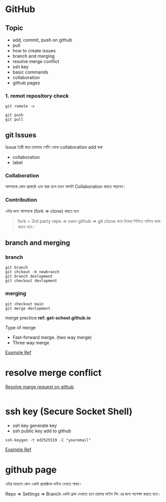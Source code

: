 # GitHub

## Topic

- add, commit, push on github
- pull
- how to create issues
- branch and merging
- resolve merge conflict
- ssh key
- basic commands
- collaboration
- github pages

### 1. remot repository check

```
git remote -v
```

```
git push
git pull
```

## git Issues

Issue তৈরী করে তারপরে সেটিং থেকে collaboration add করা

- collaboration
- label

### Collaboration

আপনাকে কোন প্রজেক্টে এ্যড করা হলে তখন আপনি Collaboration করতে পারবেন।

### Contribution

এটার জন্য আপনাকে (fork => clone) করতে হবে

> fork = 3rd party repo => own github => git clone করে নিজের পিসিতে নামিয়ে কাজ করতে হবে।

## branch and merging

### branch

```
git branch
git chckout -b newbranch
git branch devlopment
git checkout devlopment
```

### merging

```
git checkout main
git merge devlopment
```

merge prectice
**ref: get-school.github.io**

Type of merge

- Fast-forward merge. (two way merge)
- Three way merge

[Example Ref ](https://youtu.be/LPuTX9qfYNk?list=PLgH5QX0i9K3pShEf_RCcVqPKxFm7sOLVD&t=4099)

# resolve merge conflict

[Resolve marge request on github](https://youtu.be/prsZFP2UoDg?list=PLgH5QX0i9K3pShEf_RCcVqPKxFm7sOLVD&t=3077)

```

```

# ssh key (Secure Socket Shell)

- ssh key generate key
- ssh public key add to github

```
ssh-keygen -t ed2525519 -C "youremail"
```

[Example Ref](https://youtu.be/prsZFP2UoDg?list=PLgH5QX0i9K3pShEf_RCcVqPKxFm7sOLVD&t=1137)

# github page

এটার মাধ্যমে কোন একটা প্রজেক্টকে লাইভ দেখতে পারব।

Repo => Settings => Branch একটা ব্রাঞ্চ দেখাতে হবে তারপর লাইভ লিং এর জন্য অপেক্ষা করতে হবে।
